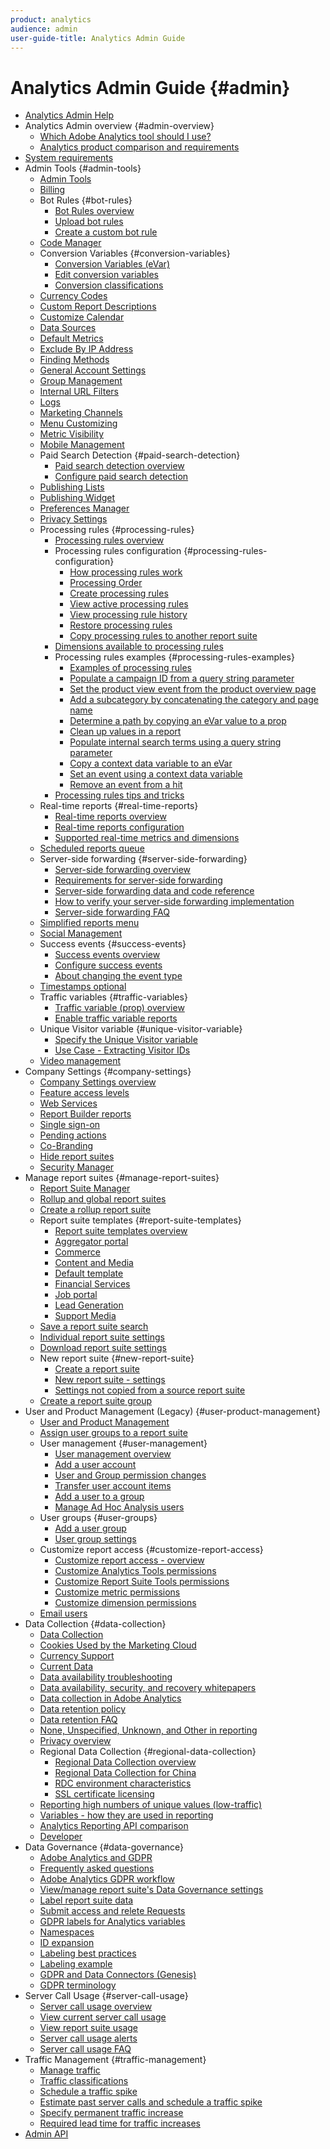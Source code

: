 ```yaml
---
product: analytics
audience: admin
user-guide-title: Analytics Admin Guide
---
```


# Analytics Admin Guide {#admin}

+ [Analytics Admin Help](home.md)
+ Analytics Admin overview {#admin-overview}
    + [Which Adobe Analytics tool should I use?](c-analytics-product-comparison/which-analytics-tool.md)
    + [Analytics product comparison and requirements](c-analytics-product-comparison/analytics-product-comparison.md)
+ [System requirements](c-system-requirements/sys-reqs.md)
+ Admin Tools {#admin-tools}
    + [Admin Tools](admin/c-admin-tools.md)
    + [Billing](admin/billing-admin.md)
    + Bot Rules {#bot-rules}
        + [Bot Rules overview](admin/bot-rules/bot-rules.md)
        + [Upload bot rules](admin/bot-rules/t-upload-bot-rules.md)
        + [Create a custom bot rule](admin/bot-rules/t-create-bot-rules.md)
    + [Code Manager](admin/code-manager-admin.md)
    + Conversion Variables {#conversion-variables}
        + [Conversion Variables (eVar)](admin/conversion-var-admin/conversion-var-admin.md)
        + [Edit conversion variables](admin/conversion-var-admin/t-conversion-variables-admin.md)
        + [Conversion classifications](admin/conversion-var-admin/conversion-classifications.md)
    + [Currency Codes](admin/currency.md)
    + [Custom Report Descriptions](admin/custom-desc-admin.md)
    + [Customize Calendar](admin/custom-calendar.md)
    + [Data Sources](admin/data-sources.md)
    + [Default Metrics](admin/default-metrics.md)
    + [Exclude By IP Address](admin/exclude-ip.md)
    + [Finding Methods](admin/finding-methods.md)
    + [General Account Settings](admin/general-acct-settings-admin.md)
    + [Group Management](admin/group.md)
    + [Internal URL Filters](admin/internal-url-filter-admin.md)
    + [Logs](admin/logs.md)
    + [Marketing Channels](admin/marketing-channels-admin.md)
    + [Menu Customizing](admin/customize-menus.md)
    + [Metric Visibility](admin/metric-visibility.md)
    + [Mobile Management](admin/mobile-management.md)
    + Paid Search Detection {#paid-search-detection}
        + [Paid search detection overview](admin/paid-search-detection/paid-search-detection.md)
        + [Configure paid search detection](admin/paid-search-detection/t-paid-search-detection.md)
    + [Publishing Lists](admin/publishing-list.md)
    + [Publishing Widget](admin/publishing-widgets-admin.md)
    + [Preferences Manager](admin/preferences-manager.md)
    + [Privacy Settings](admin/privacy-settings.md)
    + Processing rules {#processing-rules}
        + [Processing rules overview](admin/c-processing-rules/processing-rules.md)
        + Processing rules configuration {#processing-rules-configuration}
            + [How processing rules work](admin/c-processing-rules/c-processing-rules-configuration/processing-rules-about.md)
            + [Processing Order](admin/c-processing-rules/c-processing-rules-configuration/processing-rule-order.md)
            + [Create processing rules](admin/c-processing-rules/c-processing-rules-configuration/t-processing-rules.md)
            + [View active processing rules](admin/c-processing-rules/c-processing-rules-configuration/t-processing-rules-view.md)
            + [View processing rule history](admin/c-processing-rules/c-processing-rules-configuration/t-processing-rule-view-history.md)
            + [Restore processing rules](admin/c-processing-rules/c-processing-rules-configuration/t-processing-rules-restore.md)
            + [Copy processing rules to another report suite](admin/c-processing-rules/c-processing-rules-configuration/t-processing-rules-copy-to-rs.md)
        + [Dimensions available to processing rules](admin/c-processing-rules/processing-rule-dimensions.md)
        + Processing rules examples {#processing-rules-examples}
            + [Examples of processing rules](admin/c-processing-rules/processing-rules-examples/processing-rules-examples.md)
            + [Populate a campaign ID from a query string parameter](admin/c-processing-rules/processing-rules-examples/processing-rules-populate-campaign-id.md)
            + [Set the product view event from the product overview page](admin/c-processing-rules/processing-rules-examples/setting-the-product-view-event.md)
            + [Add a subcategory by concatenating the category and page name](admin/c-processing-rules/processing-rules-examples/subcategory-concatenating.md)
            + [Determine a path by copying an eVar value to a prop](admin/c-processing-rules/processing-rules-examples/processing-rules-determining-path.md)
            + [Clean up values in a report](admin/c-processing-rules/processing-rules-examples/clean-up-values-in-a-report.md)
            + [Populate internal search terms using a query string parameter](admin/c-processing-rules/processing-rules-examples/processing-rules-populating-internal-search.md)
            + [Copy a context data variable to an eVar](admin/c-processing-rules/processing-rules-examples/processing-rules-copy-context-data.md)
            + [Set an event using a context data variable](admin/c-processing-rules/processing-rules-examples/processing-rules-copy-context-data-event.md)
            + [Remove an event from a hit](admin/c-processing-rules/processing-rules-examples/processing-rules-remove-event.md)
        + [Processing rules tips and tricks](admin/c-processing-rules/processing-rules-tips.md)
    + Real-time reports {#real-time-reports}
        + [Real-time reports overview](admin/realtime/realtime.md)
        + [Real-time reports configuration](admin/realtime/t-realtime-admin.md)
        + [Supported real-time metrics and dimensions](admin/realtime/realtime-metrics.md)
    + [Scheduled reports queue](admin/scheduled-reports-admin.md)
    + Server-side forwarding {#server-side-forwarding}
        + [Server-side forwarding overview](admin/c-server-side-forwarding/ssf.md)
        + [Requirements for server-side forwarding](admin/c-server-side-forwarding/ssf-requirements.md)
        + [Server-side forwarding data and code reference](admin/c-server-side-forwarding/ssf-reference.md)
        + [How to verify your server-side forwarding implementation](admin/c-server-side-forwarding/ssf-verify.md)
        + [Server-side forwarding FAQ](admin/c-server-side-forwarding/ssf-faq.md)
    + [Simplified reports menu](admin/t-simplified-menu.md)
    + [Social Management](admin/social-management.md)
    + Success events {#success-events}
        + [Success events overview](admin/c-success-events/success-event.md)
        + [Configure success events](admin/c-success-events/t-success-events.md)
        + [About changing the event type](admin/c-success-events/event-type.md)
    + [Timestamps optional](admin/timestamp-optional.md)
    + Traffic variables {#traffic-variables}
        + [Traffic variable (prop) overview](admin/c-traffic-variables/traffic-var.md)
        + [Enable traffic variable reports](admin/c-traffic-variables/t-traffic-variable.md)
    + Unique Visitor variable {#unique-visitor-variable}
        + [Specify the Unique Visitor variable](admin/unique-visitor-variable-admin/t-unique-visitor-variable.md)
        + [Use Case - Extracting Visitor IDs](admin/unique-visitor-variable-admin/extract-visitorids-usecase.md)
    + [Video management](admin/video-management.md)
+ Company Settings {#company-settings}
    + [Company Settings overview](company/c-company-settings.md)
    + [Feature access levels](company/feature-access-levels.md)
    + [Web Services](company/web-services-admin.md)
    + [Report Builder reports](company/report-builder-reports-admin.md)
    + [Single sign-on](company/single-signon-admin.md)
    + [Pending actions](company/pending-actions-admin.md)
    + [Co-Branding](company/co-branding-admin.md)
    + [Hide report suites](company/c-hide-report-suites.md)
    + [Security Manager](company/security-manager.md)
+ Manage report suites {#manage-report-suites}
    + [Report Suite Manager](c-manage-report-suites/report-suites-admin.md)
    + [Rollup and global report suites](c-manage-report-suites/rollup-report-suite.md)
    + [Create a rollup report suite](c-manage-report-suites/t-rollups.md)
    + Report suite templates {#report-suite-templates}
        + [Report suite templates overview](c-manage-report-suites/c-report-suite-templates/report-suite-templates.md)
        + [Aggregator portal](c-manage-report-suites/c-report-suite-templates/aggregator-portal.md)
        + [Commerce](c-manage-report-suites/c-report-suite-templates/commerce-admin.md)
        + [Content and Media](c-manage-report-suites/c-report-suite-templates/content-media.md)
        + [Default template](c-manage-report-suites/c-report-suite-templates/default-rs-template.md)
        + [Financial Services](c-manage-report-suites/c-report-suite-templates/financial-services.md)
        + [Job portal](c-manage-report-suites/c-report-suite-templates/job-portal.md)
        + [Lead Generation](c-manage-report-suites/c-report-suite-templates/lead-generation.md)
        + [Support Media](c-manage-report-suites/c-report-suite-templates/support-media.md)
    + [Save a report suite search](c-manage-report-suites/t-report-suite-saved-search.md)
    + [Individual report suite settings](c-manage-report-suites/individual-rs-settings.md)
    + [Download report suite settings](c-manage-report-suites/t-download-rs-settings.md)
    + New report suite {#new-report-suite}
        + [Create a report suite](c-manage-report-suites/c-new-report-suite/t-create-a-report-suite.md)
        + [New report suite - settings](c-manage-report-suites/c-new-report-suite/new-report-suite.md)
        + [Settings not copied from a source report suite](c-manage-report-suites/c-new-report-suite/settings-not-copied-from-rs.md)
    + [Create a report suite group](c-manage-report-suites/t-create-rs-group.md)
+ User and Product Management (Legacy) {#user-product-management}
    + [User and Product Management](user-management2/user-management.md)
    + [Assign user groups to a report suite](user-management2/t-group-access-report-suite.md)
    + User management {#user-management}
        + [User management overview](user-management2/c-user-management/users.md)
        + [Add a user account](user-management2/c-user-management/t-add-user-account.md)
        + [User and Group permission changes](user-management2/c-user-management/permissions-changes.md)
        + [Transfer user account items](user-management2/c-user-management/t-transfer-user-accout-privileges.md)
        + [Add a user to a group](user-management2/c-user-management/t-add-user-to-group.md)
        + [Manage Ad Hoc Analysis users](user-management2/c-user-management/t-manage-dsc-users-admin.md)
    + User groups {#user-groups}
        + [Add a user group](user-management2/c-user-groups/t-user-group.md)
        + [User group settings](user-management2/c-user-groups/groups.md)
    + Customize report access {#customize-report-access}
        + [Customize report access - overview](user-management2/c-customize-report-access/groups-customize-report-access.md)
        + [Customize Analytics Tools permissions](user-management2/c-customize-report-access/groups-analytics-tools.md)
        + [Customize Report Suite Tools permissions](user-management2/c-customize-report-access/groups-report-suite-tools.md)
        + [Customize metric permissions](user-management2/c-customize-report-access/groups-metrics.md)
        + [Customize dimension permissions](user-management2/c-customize-report-access/groups-dimensions.md)
    + [Email users](user-management2/t-email-users.md)
+ Data Collection {#data-collection}
    + [Data Collection](data-collection/data-collection.md)
    + [Cookies Used by the Marketing Cloud](https://marketing.adobe.com/resources/help/en_US/whitepapers/cookies/)
    + [Currency Support](https://marketing.adobe.com/resources/help/en_US/whitepapers/currency/)
    + [Current Data](data-collection/data-latency.md)
    + [Data availability troubleshooting](data-collection/latency.md)
    + [Data availability, security, and recovery whitepapers](data-collection/data-collection-whitepapers.md)
    + [Data collection in Adobe Analytics](data-collection/usecase-sending-data-to-sc.md)
    + [Data retention policy](data-collection/data-retention.md)
    + [Data retention FAQ](data-collection/data-retention-client-table-faq.md)
    + [None, Unspecified, Unknown, and Other in reporting](data-collection/none-unspecified-unknown-other.md)
    + [Privacy overview](data-collection/c-privacy-overview.md)
    + Regional Data Collection {#regional-data-collection}
        + [Regional Data Collection overview](data-collection/regional-data-collection/regional-data-collection.md)
        + [Regional Data Collection for China](data-collection/regional-data-collection/rdc-china.md)
        + [RDC environment characteristics](data-collection/regional-data-collection/rdc-environment-characteristics.md)
        + [SSL certificate licensing](data-collection/regional-data-collection/ssl-cert-licensing.md)
    + [Reporting high numbers of unique values (low-traffic)](data-collection/metrics-uniques-high-numbers.md)
    + [Variables - how they are used in reporting](data-collection/variable-definitions.md)
    + [Analytics Reporting API comparison](data-collection/api-comparison.md)
    + [Developer](data-collection/developer.md)
+ Data Governance {#data-governance}
    + [Adobe Analytics and GDPR](c-data-governance/an-gdpr-overview.md)
    + [Frequently asked questions](c-data-governance/gdpr-faq.md)
    + [Adobe Analytics GDPR workflow](c-data-governance/an-gdpr-workflow.md)
    + [View/manage report suite's Data Governance settings](c-data-governance/gdpr-view-settings.md)
    + [Label report suite data](c-data-governance/gdpr-setup-reportsuite.md)
    + [Submit access and relete Requests](c-data-governance/gdpr-submit-access-delete.md)
    + [GDPR labels for Analytics variables](c-data-governance/gdpr-labels.md)
    + [Namespaces](c-data-governance/gdpr-namespaces.md)
    + [ID expansion](c-data-governance/gdpr-id-expansion.md)
    + [Labeling best practices](c-data-governance/gdpr-analytics-ids.md)
    + [Labeling example](c-data-governance/gdpr-labeling-example.md)
    + [GDPR and Data Connectors (Genesis)](c-data-governance/data-connectors-gdpr.md)
    + [GDPR terminology](c-data-governance/gdpr-terminology.md)
+ Server Call Usage {#server-call-usage}
    + [Server call usage overview](c-server-call-usage/overage-overview.md)
    + [View current server call usage](c-server-call-usage/server-call-usage-dashboard.md)
    + [View report suite usage](c-server-call-usage/report-suite-usage.md)
    + [Server call usage alerts](c-server-call-usage/scu-alerts.md)
    + [Server call usage FAQ](c-server-call-usage/overage-faq.md)
+ Traffic Management {#traffic-management}
    + [Manage traffic](c-traffic-management/traffic-management.md)
    + [Traffic classifications](c-traffic-management/traffic-classifications.md)
    + [Schedule a traffic spike](c-traffic-management/t-traffic-schedule-spike.md)
    + [Estimate past server calls and schedule a traffic spike](c-traffic-management/traffic-spike-estimate-past-server-calls.md)
    + [Specify permanent traffic increase](c-traffic-management/t-traffic-permanent.md)
    + [Required lead time for traffic increases](c-traffic-management/traffic-lead-time.md)
+ [Admin API](c-admin-api/c-admin-api.md)
